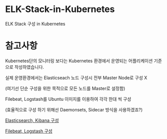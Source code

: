 # ELK-Stack-in-Kubernetes
ELK Stack 구성 in Kubernetes

# 참고사항
Kubernetes단의 모니터링 보다는 Kubernetes 환경에서 운영되는 어플리케이션 기준으로 작성하였습니다.

실제 운영환경에서는 Elasticseach 노드 구성시 전부 Master Node로 구성 X

(여기선 단순 구성을 위한 목적으로 모든 노드를 Master로 설정함)

Filebeat, Logstash를 Ubuntu 이미지를 이용하여 각각 한대 씩 구성 

(효율적으로 구성 하기 위해선 Daemonsets, Sidecar 방식을 사용하겠죠?)

[Elasticsearch, Kibana 구성](https://github.com/ddukbg/ELK-Stack-in-Kubernetes/blob/main/ELK%20Stack%20in%20Kubernetes.md)

[Filebeat, Logstash 구성](https://github.com/ddukbg/ELK-Stack-in-Kubernetes/blob/main/Logstash%20Filebeat.md)
